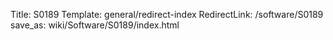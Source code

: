 Title: S0189
Template: general/redirect-index
RedirectLink: /software/S0189
save_as: wiki/Software/S0189/index.html